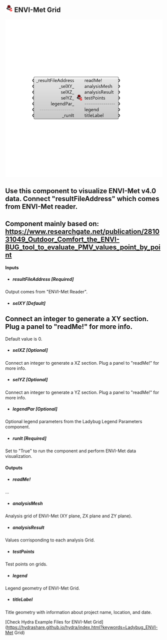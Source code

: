 ## ![](../../images/icons/ENVI-Met_Grid.png) ENVI-Met Grid

![](../../images/components/ENVI-Met_Grid.png)

Use this component to visualize ENVI-Met v4.0 data. Connect "resultFileAddress" which comes from ENVI-Met reader.
 -
 Component mainly based on:
 https://www.researchgate.net/publication/281031049_Outdoor_Comfort_the_ENVI-BUG_tool_to_evaluate_PMV_values_point_by_point
 -
 

#### Inputs
* ##### resultFileAddress [Required]
Output comes from "ENVI-Met Reader".
* ##### selXY [Default]
Connect an integer to generate a XY section. Plug a panel to "readMe!" for more info.
 -
 Default value is 0.
* ##### selXZ [Optional]
Connect an integer to generate a XZ section. Plug a panel to "readMe!" for more info.
* ##### selYZ [Optional]
Connect an integer to generate a YZ section. Plug a panel to "readMe!" for more info.
* ##### legendPar [Optional]
Optional legend parameters from the Ladybug Legend Parameters component.
* ##### runIt [Required]
Set to "True" to run the component and perform ENVI-Met data visualization.

#### Outputs
* ##### readMe!
...
* ##### analysisMesh
Analysis grid of ENVI-Met (XY plane, ZX plane and ZY plane).
* ##### analysisResult
Values corrisponding to each analysis Grid.
* ##### testPoints
Test points on grids.
* ##### legend
Legend geometry of ENVI-Met Grid.
* ##### titleLabel
Title geometry with information about project name, location, and date.


[Check Hydra Example Files for ENVI-Met Grid](https://hydrashare.github.io/hydra/index.html?keywords=Ladybug_ENVI-Met Grid)